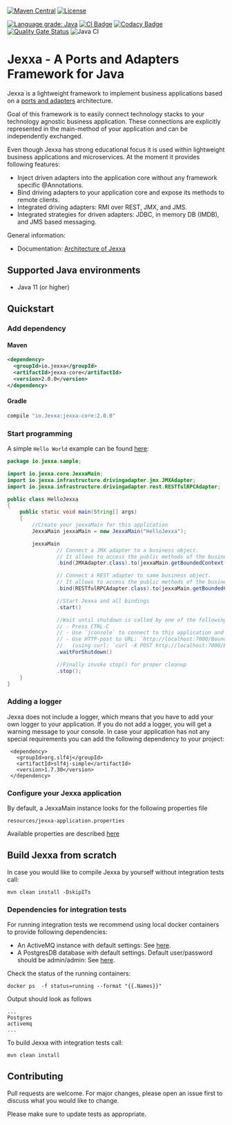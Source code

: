 [![Maven Central](https://img.shields.io/maven-central/v/io.jexxa/Jexxa)](https://maven-badges.herokuapp.com/maven-central/io.jexxa/Jexxa/) [![License](https://img.shields.io/badge/License-Apache%202.0-blue.svg)](https://opensource.org/licenses/Apache-2.0)

[![Language grade: Java](https://img.shields.io/lgtm/grade/java/g/repplix/Jexxa.svg?logo=lgtm&logoWidth=18)](https://lgtm.com/projects/g/repplix/Jexxa/context:java)
[![CI Badge](https://www.code-inspector.com/project/10009/score/svg)]() [![Codacy Badge](https://api.codacy.com/project/badge/Grade/d5e41e143a3443a79b24b7b516ac5262)](https://app.codacy.com/manual/repplix/Jexxa?utm_source=github.com&utm_medium=referral&utm_content=repplix/Jexxa&utm_campaign=Badge_Grade_Dashboard)
[![Quality Gate Status](https://sonarcloud.io/api/project_badges/measure?project=io.jexxa%3Ajexxa&metric=alert_status)](https://sonarcloud.io/dashboard?id=io.jexxa%3Ajexxa)
 ![Java CI](https://github.com/repplix/Jexxa/workflows/Java%20CI/badge.svg)

# Jexxa - A Ports and Adapters Framework for Java 

Jexxa is a lightweight framework to implement business applications based on a [ports and adapters](https://herbertograca.com/2017/11/16/explicit-architecture-01-ddd-hexagonal-onion-clean-cqrs-how-i-put-it-all-together/) architecture. 

Goal of this framework is to easily connect technology stacks to your technology agnostic business application. These connections are explicitly represented in the main-method of your application and can be independently exchanged.      

Even though Jexxa has strong educational focus it is used within lightweight business applications and microservices. At the moment it provides following features:
 
*   Inject driven adapters into the application core without any framework specific @Annotations. 
*   Bind driving adapters to your application core and expose its methods to remote clients.
*   Integrated driving adapters: RMI over REST, JMX, and JMS. 
*   Integrated strategies for driven adapters: JDBC, in memory DB (IMDB), and JMS based messaging. 

General information:   
*   Documentation: [Architecture of Jexxa](https://repplix.github.io/Jexxa/jexxa.html) 

## Supported Java environments
*   Java 11 (or higher)

## Quickstart

### Add dependency

#### Maven

```xml
<dependency>
  <groupId>io.jexxa</groupId>
  <artifactId>jexxa-core</artifactId>
  <version>2.0.0</version>
</dependency> 
```

#### Gradle

```groovy
compile "io.Jexxa:jexxa-core:2.0.0"
``` 

### Start programming 

A simple ``Hello World`` example can be found [here](https://github.com/repplix/Jexxa/blob/master/tutorials/HelloJexxa/src/main/java/io/jexxa/tutorials/HelloJexxa.java):  

```java     
package io.jexxa.sample;

import io.jexxa.core.JexxaMain;
import io.jexxa.infrastructure.drivingadapter.jmx.JMXAdapter;
import io.jexxa.infrastructure.drivingadapter.rest.RESTfulRPCAdapter;

public class HelloJexxa
{
    public static void main(String[] args)
    {
        //Create your jexxaMain for this application
        JexxaMain jexxaMain = new JexxaMain("HelloJexxa");

        jexxaMain
                // Connect a JMX adapter to a business object.
                // It allows to access the public methods of the business object via `jconsole`
                .bind(JMXAdapter.class).to(jexxaMain.getBoundedContext())

                // Connect a REST adapter to same business object.
                // It allows to access the public methods of the business object via RMI over REST
                .bind(RESTfulRPCAdapter.class).to(jexxaMain.getBoundedContext())

                //Start Jexxa and all bindings 
                .start()

                //Wait until shutdown is called by one of the following options:
                // - Press CTRL-C
                // - Use `jconsole` to connect to this application and invoke method shutdown
                // - Use HTTP-post to URL: `http://localhost:7000/BoundedContext/shutdown`
                //   (using curl: `curl -X POST http://localhost:7000/BoundedContext/shutdown`)
                .waitForShutdown()

                //Finally invoke stop() for proper cleanup
                .stop();
    }
}
```
### Adding a logger 
Jexxa does not include a logger, which means that you have to add your own logger to your application. If you do not add a logger, you will get a warning message to your console. In case your application has not any special requirements you can add the following dependency to your project:

```maven
 <dependency>
   <groupId>org.slf4j</groupId>
   <artifactId>slf4j-simple</artifactId>
   <version>1.7.30</version>
 </dependency>
```                                   

### Configure your Jexxa application  
By default, a JexxaMain instance looks for the following properties file
```maven
resources/jexxa-application.properties
```                                   

Available properties are described [here](https://github.com/repplix/Jexxa/blob/master/jexxa-core/src/main/resources/jexxa-application.properties)

## Build Jexxa from scratch

In case you would like to compile Jexxa by yourself without integration tests call: 

```maven
mvn clean install -DskipITs
```  

### Dependencies for integration tests 
For running integration tests we recommend using local docker containers to provide following dependencies:
*   An ActiveMQ instance with default settings: See [here](https://hub.docker.com/r/rmohr/activemq/).   
*   A PostgresDB database with default settings. Default user/password should be admin/admin: See [here](https://hub.docker.com/_/postgres).   
  
Check the status of the running containers:
```docker
docker ps  -f status=running --format "{{.Names}}" 
```
Output should look as follows

```docker
...
Postgres
activemq
...
```
  
To build Jexxa with integration tests call: 
```maven
mvn clean install 
```  

## Contributing
Pull requests are welcome. For major changes, please open an issue first to discuss what you would like to change.

Please make sure to update tests as appropriate.
